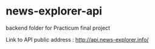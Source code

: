 # news-explorer-api
backend folder for Practicum final project

Link to API public address :
http://api.news-explorer.info/
